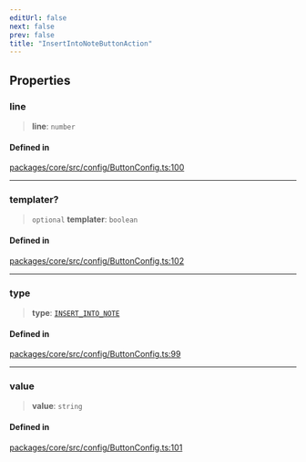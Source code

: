 ```yaml
---
editUrl: false
next: false
prev: false
title: "InsertIntoNoteButtonAction"
---
```


## Properties

### line

> **line**: `number`

#### Defined in

[packages/core/src/config/ButtonConfig.ts:100](https://github.com/mProjectsCode/obsidian-meta-bind-plugin/blob/46993a4bea44fea6720d8d001cc5324f264501f1/packages/core/src/config/ButtonConfig.ts#L100)

***

### templater?

> `optional` **templater**: `boolean`

#### Defined in

[packages/core/src/config/ButtonConfig.ts:102](https://github.com/mProjectsCode/obsidian-meta-bind-plugin/blob/46993a4bea44fea6720d8d001cc5324f264501f1/packages/core/src/config/ButtonConfig.ts#L102)

***

### type

> **type**: [`INSERT_INTO_NOTE`](/obsidian-meta-bind-plugin-docs/api/enumerations/buttonactiontype/#insert_into_note)

#### Defined in

[packages/core/src/config/ButtonConfig.ts:99](https://github.com/mProjectsCode/obsidian-meta-bind-plugin/blob/46993a4bea44fea6720d8d001cc5324f264501f1/packages/core/src/config/ButtonConfig.ts#L99)

***

### value

> **value**: `string`

#### Defined in

[packages/core/src/config/ButtonConfig.ts:101](https://github.com/mProjectsCode/obsidian-meta-bind-plugin/blob/46993a4bea44fea6720d8d001cc5324f264501f1/packages/core/src/config/ButtonConfig.ts#L101)
